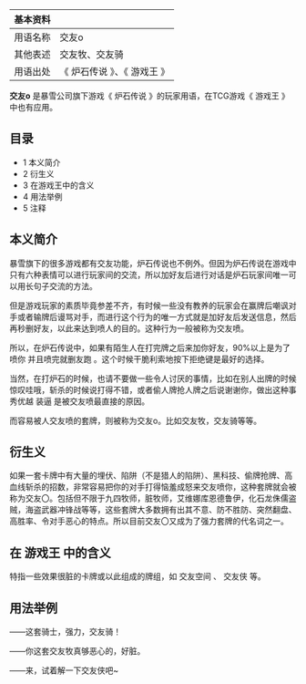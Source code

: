 |  **基本资料**  ||
|---|---|
|用语名称  |  交友o   |
|其他表述  |  交友牧、交友骑   |
|用语出处  |  《  炉石传说  》、《  游戏王  》   |
  
**交友o** 是暴雪公司旗下游戏《  炉石传说  》的玩家用语，在TCG游戏《  游戏王  》中也有应用。

##  目录

  * 1  本义简介 
  * 2  衍生义 
  * 3  在游戏王中的含义 
  * 4  用法举例 
  * 5  注释 

##  本义简介

暴雪旗下的很多游戏都有交友功能，炉石传说也不例外。但因为炉石传说在游戏中只有六种表情可以进行玩家间的交流，所以加好友后进行对话是炉石玩家间唯一可以用长句子交流的方法。

但是游戏玩家的素质毕竟参差不齐，有时候一些没有教养的玩家会在赢牌后嘲讽对手或者输牌后谩骂对手，而进行这个行为的唯一方式就是加好友后发送信息，然后再秒删好友，以此来达到喷人的目的。这种行为一般被称为交友喷。

所以，在炉石传说中，如果有陌生人在打完牌之后来加你好友，90%以上是为了喷你  并且喷完就删友跑  。这个时候干脆利索地按下拒绝键是最好的选择。

当然，在打炉石的时候，也请不要做一些令人讨厌的事情，比如在别人出牌的时候惊叹哇哦，斩杀的时候说打得不错，或者偷人牌抢人牌之后说谢谢你，做出这种事秀优越
装逼  是被交友喷最直接的原因。

而容易被人交友喷的套牌，则被称为交友o。比如交友牧，交友骑等等。

##  衍生义

如果一套卡牌中有大量的埋伏、陷阱（不是猎人的陷阱）、黑科技、偷牌抢牌、高血线斩杀的招数，非常容易把你的对手打得恼羞成怒来交友喷你，这种套牌就会被称为交友〇。包括但不限于九四牧师，脏牧师，艾维娜库恩德鲁伊，化石龙侏儒盗贼，海盗武器冲锋战等等，这些套牌大多数拥有出其不意、防不胜防、突然翻盘、高胜率、令对手恶心的特点。所以目前交友〇又成为了强力套牌的代名词之一。

##  在  游戏王  中的含义

特指一些效果很脏的卡牌或以此组成的牌组，如  交友空间  、  交友侠  等。

##  用法举例

——这套骑士，强力，交友骑！

——你这套交友牧真够恶心的，好脏。

——来，试着解一下交友侠吧~
